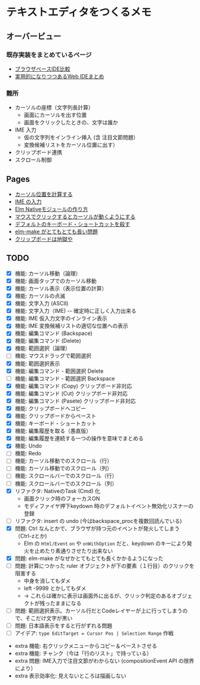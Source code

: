 # テキストエディタをつくるメモ

## オーバービュー

### 既存実装をまとめているページ

* [ブラウザベースIDE比較](http://jsrun.it/kyo_ago/hChn)
* [実用的になりつつあるWeb IDEまとめ](https://blog.htmlhifive.com/2016/06/10/useful-web-ide/)

### 難所

* カーソルの座標（文字列長計算）
    * 画面にカーソルを出す位置
    * 画面をクリックしたときの、文字は誰か
* IME 入力
    * 仮の文字列をインライン挿入 (含 注目文節問題）
    * 変換候補リストをカーソル位置に出す）
* クリップボード連携
* スクロール制御

## Pages

* [カーソル位置を計算する](calc_cursor_pos.md)
* [IME の入力](composition_input.md)
* [Elm Nativeモジュールの作り方](how_to_make_native_module.md)
* [マウスでクリックするとカーソルが動くようにする](move_cursor_by_mouse.md)
* [デフォルトのキーボード・ショートカットを殺す](prevent-defalut-keyboard-shortcut.md)
* [elm-make がとてもとても長い問題](problem_time_is_very_long_for_elm-make.md)
* [クリップボードは地獄や](clipboard_is_hell.md)

## TODO

* [x] 機能: カーソル移動（論理）
* [x] 機能: 画面タップでのカーソル移動
* [x] 機能: カーソル表示（表示位置の計算）
* [x] 機能: カーソルの点滅
* [x] 機能: 文字入力 (ASCII)
* [x] 機能: 文字入力（IME) -- 確定時に正しく入力出来る
* [x] 機能: IME 仮入力文字のインライン表示
* [x] 機能: IME 変換候補リストの適切な位置への表示
* [x] 機能: 編集コマンド (Backspace)
* [x] 機能: 編集コマンド (Delete)
* [x] 機能: 範囲選択（論理）
* [ ] 機能: マウスドラッグで範囲選択
* [x] 機能: 範囲選択表示
* [x] 機能: 編集コマンド - 範囲選択 Delete
* [ ] 機能: 編集コマンド - 範囲選択 Backspace
* [x] 機能: 編集コマンド (Copy) クリップボード非対応
* [x] 機能: 編集コマンド (Cut) クリップボード非対応
* [x] 機能: 編集コマンド (Pasete) クリップボード非対応
* [x] 機能: クリップボードへコピー
* [x] 機能: クリップボードからペースト
* [x] 機能: キーボード・ショートカット
* [x] 機能: 編集履歴を取る（愚直版）
* [x] 機能: 編集履歴を連続する一つの操作を意味でまとめる
* [x] 機能: Undo
* [ ] 機能: Redo
* [ ] 機能: カーソル移動でのスクロール（行）
* [ ] 機能: カーソル移動でのスクロール（列）
* [ ] 機能: スクロールバーでのスクロール（行）
* [ ] 機能: スクロールバーでのスクロール（列）
* [x] リファクタ: NativeのTask (Cmd) 化 
    * 画面クリック時のフォーカスON
    * モディファイヤ押下keydown 時のデフォルトイベント無効化リスナーの登録
* [ ] リファクタ: insert の undo (今はbackspace_procを複数回読んでいる)
* [x] 問題: Ctrl なんとかで、ブラウザが持つ元のイベントが発火してしまう（Ctrl-zとか)
    * Elm の `Html/Event` `on` や `onWithOption` だと、keydown のキーにより発火を止めたり素通りさせたり出来ない
* [x] 問題: elm-make がなぜかとてもとても長くかかるようになった
* [ ] 問題: 計算につかった ruler オブジェクトが下の要素（１行目）のクリックを阻害する
    * 中身を消してもダメ
    * left -9999 とかしてもダメ
    * -> これらは確かに表示は画面外に出るが、クリック判定のあるオブジェクトが残ったままになる
* [ ] 問題: 範囲選択表示。カーソル行だとCodeレイヤーが上に行ってしまうので、そこだけ文字が黒い
* [ ] 問題: 日本語表示をすると行がずれる問題
* [ ] アイデア: `type EditTarget = Cursor Pos | Selection Range` 作戦
* extra 機能: 右クリックメニューからコピー＆ペーストさせる
* extra 機能: チャンク（今は「行のリスト」で持っている）
* extra 問題: IME入力で注目文節がわからない (compositionEvent API の限界により）
* extra 表示効率化: 見えないところは描画しない

